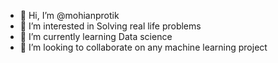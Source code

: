 - 👋 Hi, I’m @mohianprotik
- 👀 I’m interested in Solving real life problems
- 🌱 I’m currently learning Data science
- 💞️ I’m looking to collaborate on any machine learning project


<!---
mohianprotik/mohianprotik is a ✨ special ✨ repository because its `README.md` (this file) appears on your GitHub profile.
You can click the Preview link to take a look at your changes.
--->
